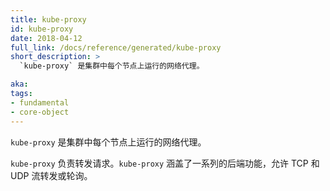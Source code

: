 ```yaml
---
title: kube-proxy
id: kube-proxy
date: 2018-04-12
full_link: /docs/reference/generated/kube-proxy
short_description: >
  `kube-proxy` 是集群中每个节点上运行的网络代理。

aka: 
tags:
- fundamental
- core-object
---
```


<!--
---
title: kube-proxy
id: kube-proxy
date: 2018-04-12
full_link: /docs/reference/generated/kube-proxy
short_description: >
  `kube-proxy` is a network proxy that runs on each node in the cluster.

aka: 
tags:
- fundamental
- core-object
---
-->

<!--
 `kube-proxy` is a network proxy that runs on each node in the cluster.
-->

`kube-proxy` 是集群中每个节点上运行的网络代理。

<!--more--> 

<!--
`kube-proxy` is responsible for request forwarding. `kube-proxy` allows TCP and UDP stream forwarding or round robin TCP and UDP forwarding across a set of backend functions.
-->

`kube-proxy` 负责转发请求。`kube-proxy` 涵盖了一系列的后端功能，允许 TCP 和 UDP 流转发或轮询。

